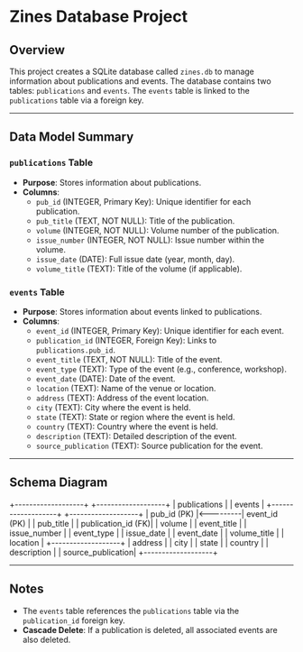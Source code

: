 # Zines Database Project

## Overview
This project creates a SQLite database called `zines.db` to manage information about publications and events. The database contains two tables: `publications` and `events`. The `events` table is linked to the `publications` table via a foreign key.

---

## Data Model Summary

### `publications` Table
- **Purpose**: Stores information about publications.
- **Columns**:
  - `pub_id` (INTEGER, Primary Key): Unique identifier for each publication.
  - `pub_title` (TEXT, NOT NULL): Title of the publication.
  - `volume` (INTEGER, NOT NULL): Volume number of the publication.
  - `issue_number` (INTEGER, NOT NULL): Issue number within the volume.
  - `issue_date` (DATE): Full issue date (year, month, day).
  - `volume_title` (TEXT): Title of the volume (if applicable).

### `events` Table
- **Purpose**: Stores information about events linked to publications.
- **Columns**:
  - `event_id` (INTEGER, Primary Key): Unique identifier for each event.
  - `publication_id` (INTEGER, Foreign Key): Links to `publications.pub_id`.
  - `event_title` (TEXT, NOT NULL): Title of the event.
  - `event_type` (TEXT): Type of the event (e.g., conference, workshop).
  - `event_date` (DATE): Date of the event.
  - `location` (TEXT): Name of the venue or location.
  - `address` (TEXT): Address of the event location.
  - `city` (TEXT): City where the event is held.
  - `state` (TEXT): State or region where the event is held.
  - `country` (TEXT): Country where the event is held.
  - `description` (TEXT): Detailed description of the event.
  - `source_publication` (TEXT): Source publication for the event.

---

## Schema Diagram
+-------------------+          +-------------------+
|   publications    |          |      events       |
+-------------------+          +-------------------+
| pub_id (PK)       |<---------| event_id (PK)     |
| pub_title         |          | publication_id (FK)|
| volume            |          | event_title       |
| issue_number      |          | event_type        |
| issue_date        |          | event_date        |
| volume_title      |          | location          |
+-------------------+          | address           |
                               | city              |
                               | state             |
                               | country           |
                               | description       |
                               | source_publication|
                               +-------------------+


---

## Notes
- The `events` table references the `publications` table via the `publication_id` foreign key.
- **Cascade Delete**: If a publication is deleted, all associated events are also deleted.